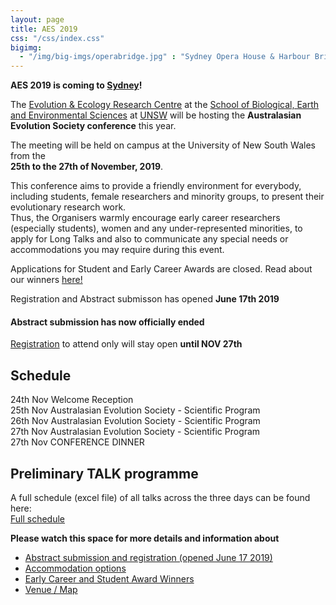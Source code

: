```yaml
---
layout: page
title: AES 2019
css: "/css/index.css"
bigimg:
  - "/img/big-imgs/operabridge.jpg" : "Sydney Opera House & Harbour Bridge"
---
```



**AES 2019 is coming to [Sydney](https://www.sydney.com/)!**

The [Evolution & Ecology Research Centre](http://www.eerc.unsw.edu.au/) at the [School of Biological, Earth and Environmental Sciences](https://www.bees.unsw.edu.au/)  at [UNSW](https://www.unsw.edu.au/) will be hosting the **Australasian Evolution Society conference** this year. 

The meeting will be held on campus at the University of New South Wales from the  
**25th to the 27th of November, 2019**.

This conference aims to provide a friendly environment for everybody, including students, female researchers and minority groups, to present their evolutionary research work.   
Thus, the Organisers warmly encourage early career researchers (especially students), women and any under-represented minorities, to apply for Long Talks and also to communicate any special needs or accommodations you may require during this event.   

Applications for Student and Early Career Awards are closed. Read about our winners [here!](http://ausevo.com/2019-08-08-AES_Award_Winners/)   

Registration and Abstract submisson has opened **June 17th 2019**   

#### Abstract submission has now officially ended      
[Registration](https://aes.corsizio.com/c/5cee085f0c0f597e06f7e964) to attend only will stay open **until NOV 27th**   
  
   
## Schedule

24th Nov Welcome Reception   
25th Nov Australasian Evolution Society - Scientific Program   
26th Nov Australasian Evolution Society - Scientific Program   
27th Nov Australasian Evolution Society - Scientific Program   
27th Nov CONFERENCE DINNER  

## Preliminary TALK programme

A full schedule (excel file) of all talks across the three days can  be found here:   
[Full schedule](http://ausevo.github.io/docs/FullProgrammeAES2019.xlsx)


**Please watch this space for more details and information about**   

- [Abstract submission and registration (opened June 17 2019)](http://ausevo.com/registration/)
- [Accommodation options](http://ausevo.com/accommodation/)
- [Early Career and Student Award Winners](http://ausevo.com/2019-08-08-AES_Award_Winners/)
- [Venue / Map](http://ausevo.com/map/)
